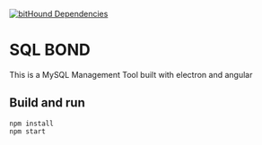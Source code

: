 [![bitHound Dependencies](https://www.bithound.io/github/luunam/sql-bond/badges/dependencies.svg)](https://www.bithound.io/github/luunam/sql-bond/master/dependencies/npm)

# SQL BOND
This is a MySQL Management Tool built with electron and angular

## Build and run
~~~~
npm install
npm start
~~~~